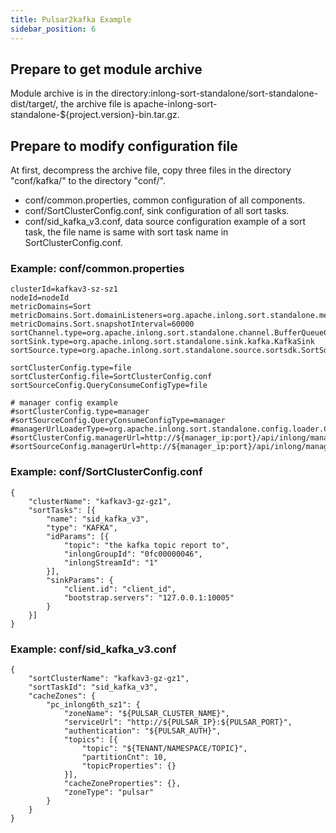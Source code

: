 ```yaml
---
title: Pulsar2kafka Example
sidebar_position: 6
---
```


## Prepare to get module archive
Module archive is in the directory:inlong-sort-standalone/sort-standalone-dist/target/, the archive file is apache-inlong-sort-standalone-${project.version}-bin.tar.gz.

## Prepare to modify configuration file
At first, decompress the archive file, copy three files in the directory "conf/kafka/" to the directory "conf/".

- conf/common.properties, common configuration of all components.
- conf/SortClusterConfig.conf, sink configuration of all sort tasks.
- conf/sid_kafka_v3.conf, data source configuration example of a sort task, the file name is same with sort task name in SortClusterConfig.conf.


### Example: conf/common.properties

```
clusterId=kafkav3-sz-sz1
nodeId=nodeId
metricDomains=Sort
metricDomains.Sort.domainListeners=org.apache.inlong.sort.standalone.metrics.prometheus.PrometheusMetricListener
metricDomains.Sort.snapshotInterval=60000
sortChannel.type=org.apache.inlong.sort.standalone.channel.BufferQueueChannel
sortSink.type=org.apache.inlong.sort.standalone.sink.kafka.KafkaSink
sortSource.type=org.apache.inlong.sort.standalone.source.sortsdk.SortSdkSource

sortClusterConfig.type=file
sortClusterConfig.file=SortClusterConfig.conf
sortSourceConfig.QueryConsumeConfigType=file

# manager config example
#sortClusterConfig.type=manager
#sortSourceConfig.QueryConsumeConfigType=manager
#managerUrlLoaderType=org.apache.inlong.sort.standalone.config.loader.CommonPropertiesManagerUrlLoader
#sortClusterConfig.managerUrl=http://${manager_ip:port}/api/inlong/manager/openapi/sort/getClusterConfig
#sortSourceConfig.managerUrl=http://${manager_ip:port}/api/inlong/manager/openapi/sort/getSortSource
```

### Example: conf/SortClusterConfig.conf

```
{
	"clusterName": "kafkav3-gz-gz1",
	"sortTasks": [{
		"name": "sid_kafka_v3",
		"type": "KAFKA",
		"idParams": [{
			"topic": "the kafka topic report to",
			"inlongGroupId": "0fc00000046",
			"inlongStreamId": "1"
		}],
		"sinkParams": {
			"client.id": "client_id",
			"bootstrap.servers": "127.0.0.1:10005"
		}
	}]
}
```

### Example: conf/sid_kafka_v3.conf

```
{
	"sortClusterName": "kafkav3-gz-gz1",
	"sortTaskId": "sid_kafka_v3",
	"cacheZones": {
		"pc_inlong6th_sz1": {
			"zoneName": "${PULSAR_CLUSTER_NAME}",
			"serviceUrl": "http://${PULSAR_IP}:${PULSAR_PORT}",
			"authentication": "${PULSAR_AUTH}",
			"topics": [{
				"topic": "${TENANT/NAMESPACE/TOPIC}",
				"partitionCnt": 10,
				"topicProperties": {}
			}],
			"cacheZoneProperties": {},
			"zoneType": "pulsar"
		}
	}
}
```
